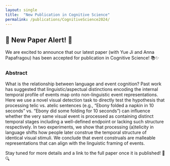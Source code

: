 ```yaml
---
layout: single
title:  "New Publication in Cognitive Science"
permalink: /publications/CognitiveScience2024/
---
```


## 🚨 New Paper Alert! 🚨

We are excited to announce that our latest paper (with Yue Ji and Anna Papafragou) has been accepted for publication in Cognitive Science! 📚✨

### Abstract

What is the relationship between language and event cognition? Past work has suggested that linguistic/aspectual distinctions encoding the internal temporal profile of events map onto non-linguistic event representations. Here we use a novel visual detection task to directly test the hypothesis that processing telic vs. atelic sentences (e.g., “Ebony folded a napkin in 10 seconds” vs. “Ebony did some folding for 10 seconds”) can influence whether the very same visual event is processed as containing distinct temporal stages including a well-defined endpoint or lacking such structure respectively. In two experiments, we show that processing (a)telicity in language shifts how people later construe the temporal structure of identical visual stimuli. We conclude that event construals are malleable representations that can align with the linguistic framing of events.

Stay tuned for more details and a link to the full paper once it is published! 📖🔍
